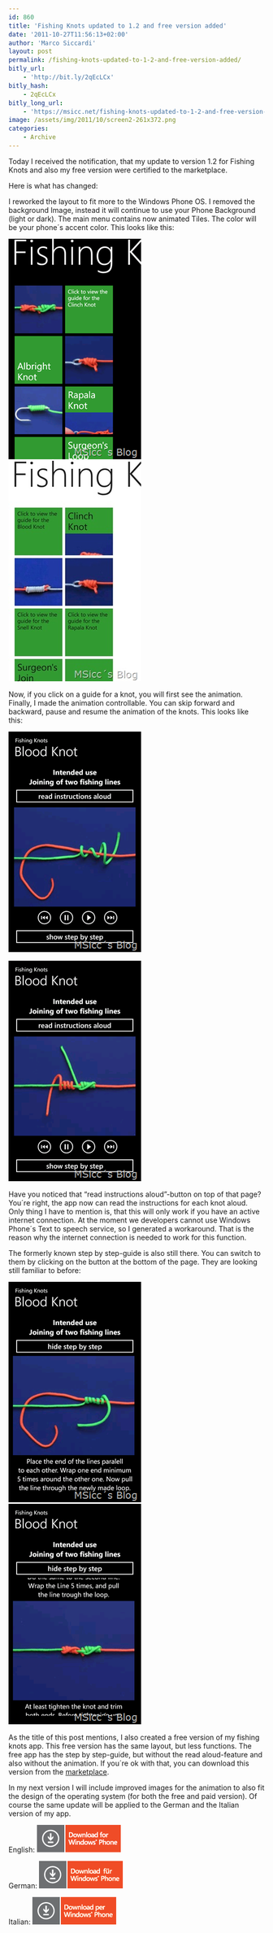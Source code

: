 ```yaml
---
id: 860
title: 'Fishing Knots updated to 1.2 and free version added'
date: '2011-10-27T11:56:13+02:00'
author: 'Marco Siccardi'
layout: post
permalink: /fishing-knots-updated-to-1-2-and-free-version-added/
bitly_url:
    - 'http://bit.ly/2qEcLCx'
bitly_hash:
    - 2qEcLCx
bitly_long_url:
    - 'https://msicc.net/fishing-knots-updated-to-1-2-and-free-version-added/'
image: /assets/img/2011/10/screen2-261x372.png
categories:
    - Archive
---
```


> 

Today I received the notification, that my update to version 1.2 for Fishing Knots and also my free version were certified to the marketplace.

Here is what has changed:

I reworked the layout to fit more to the Windows Phone OS. I removed the background Image, instead it will continue to use your Phone Background (light or dark). The main menu contains now animated Tiles. The color will be your phone´s accent color. This looks like this:

![screen2](/assets/img/2011/10/screen2.png "screen2")![Screen Capture (13)](/assets/img/2011/10/Screen-Capture-13.jpg "Screen Capture (13)")

Now, if you click on a guide for a knot, you will first see the animation. Finally, I made the animation controllable. You can skip forward and backward, pause and resume the animation of the knots. This looks like this:

![screen4](/assets/img/2011/10/screen42.png "screen4")

![screen5](/assets/img/2011/10/screen5.png "screen5")

Have you noticed that “read instructions aloud”-button on top of that page? You´re right, the app now can read the instructions for each knot aloud. Only thing I have to mention is, that this will only work if you have an active internet connection. At the moment we developers cannot use Windows Phone´s Text to speech service, so I generated a workaround. That is the reason why the internet connection is needed to work for this function.

The formerly known step by step-guide is also still there. You can switch to them by clicking on the button at the bottom of the page. They are looking still familiar to before:

![screen6](/assets/img/2011/10/screen6.png "screen6")![screen7](/assets/img/2011/10/screen7.png "screen7")

As the title of this post mentions, I also created a free version of my fishing knots app. This free version has the same layout, but less functions. The free app has the step by step-guide, but without the read aloud-feature and also without the animation. If you´re ok with that, you can download this version from the [marketplace](http://windowsphone.com/s?appid=c8f2cd25-a50c-473f-b787-be807887b900).

In my next version I will include improved images for the animation to also fit the design of the operating system (for both the free and paid version). Of course the same update will be applied to the German and the Italian version of my app.

English: [![Download-EN-Med](/assets/img/2011/09/download-en-med.png "Download-EN-Med")](http://windowsphone.com/s?appid=ec3a70c1-6802-4197-918f-3506798ead93)

German: [![](/assets/img/2011/09/Download-GR-Med.png "Download-GR-Med")](http://windowsphone.com/s?appid=6c00cacc-bf8c-4047-a8f6-ec22ce9b9aa1)

Italian: [![](/assets/img/2011/09/Download-IT-Med.png "Download-IT-Med")](http://windowsphone.com/s?appid=0dd18306-00a6-4123-b1cc-a87254a0adea)